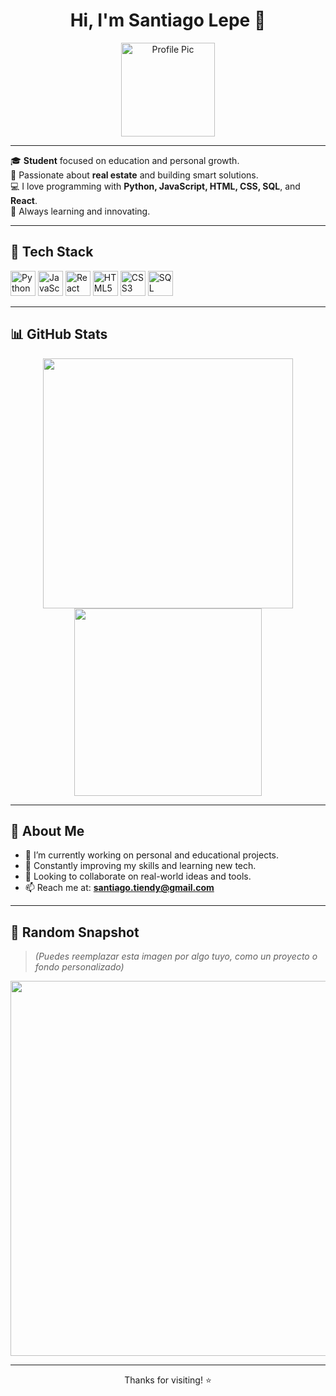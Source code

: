 <h1 align="center">Hi, I'm Santiago Lepe 👋</h1>

<p align="center">
  <img src="https://avatars.githubusercontent.com/u/00000000?v=4" width="150" alt="Profile Pic" />
</p>

---

🎓 **Student** focused on education and personal growth.  
🏡 Passionate about **real estate** and building smart solutions.  
💻 I love programming with **Python, JavaScript, HTML, CSS, SQL**, and **React**.  
🚀 Always learning and innovating.

---

## 🔧 Tech Stack
<p align="left">
  <img src="https://cdn.jsdelivr.net/gh/devicons/devicon/icons/python/python-original.svg" width="40" alt="Python"/>
  <img src="https://cdn.jsdelivr.net/gh/devicons/devicon/icons/javascript/javascript-original.svg" width="40" alt="JavaScript"/>
  <img src="https://cdn.jsdelivr.net/gh/devicons/devicon/icons/react/react-original.svg" width="40" alt="React"/>
  <img src="https://cdn.jsdelivr.net/gh/devicons/devicon/icons/html5/html5-original.svg" width="40" alt="HTML5"/>
  <img src="https://cdn.jsdelivr.net/gh/devicons/devicon/icons/css3/css3-original.svg" width="40" alt="CSS3"/>
  <img src="https://cdn.jsdelivr.net/gh/devicons/devicon/icons/mysql/mysql-original.svg" width="40" alt="SQL"/>
</p>

---

## 📊 GitHub Stats

<p align="center">
  <img src="https://github-readme-stats.vercel.app/api?username=sanepe&show_icons=true&theme=github_dark" width="400"/>
  <img src="https://github-readme-stats.vercel.app/api/top-langs/?username=sanepe&layout=compact&theme=github_dark" width="300"/>
</p>

---

## 🧠 About Me
- 🔭 I’m currently working on personal and educational projects.
- 🌱 Constantly improving my skills and learning new tech.
- 🤝 Looking to collaborate on real-world ideas and tools.
- 📫 Reach me at: **santiago.tiendy@gmail.com**

---

## 📸 Random Snapshot

> *(Puedes reemplazar esta imagen por algo tuyo, como un proyecto o fondo personalizado)*

<p align="center">
  <img src="https://images.unsplash.com/photo-1581091870621-1cbcb15f7434?auto=format&fit=crop&w=800&q=60" width="600"/>
</p>

---

<p align="center">Thanks for visiting! ⭐</p>
